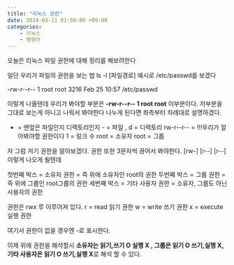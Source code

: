 ```yaml
---
title: "리눅스 권한"
date: 2024-03-11 01:59:00 +09:00
categories: 
    - 리눅스
    - 명령어
---
```


오늘은 리눅스 파일 권한에 대해 정리를 해보려한다

일단 우리가 파일의 권한을 보는 법 
ls -l [파일경로] 
예시로 /etc/passwd를 보겠다

-rw-r--r-- 1 root root 3216 Feb 25 10:57 /etc/passwd

이렇게 나올텐데 
우리가 봐야할 부분은 **-rw-r--r-- 1 root root** 이부분이다.
저부분을 그대로 보는게 아니고 나워서 봐야한다
나누게 된다면 좌측부터 차례대로 설명하겠다.

- 	= 맨앞은 파일인지 디렉토리인지  - = 파일 , d = 디렉토리
rw-r--r--	= !!!우리가 알아봐야할 권한이다
1	= 링크 수 
root	= 소유자
root	= 그룹

자 그럼 저기 권한을 알아보겠다. 권한 또한 3문자씩 끊어서 봐야한다.
[rw-] [r--] [r--] 이렇게 나오게 될텐데

첫번째 박스 	= 소유자 권한 	= 즉 위에 소유자인 root의 권한
두번째 박스	= 그룹 권한	= 즉 위에 그룹인 root그룹의 권한
세번째 박스 	= 기타 사용자 권한	= 소유자, 그룹도 아닌 사용자의 권한

권한은 rwx 루 이루어져 있다. 
r 	= read 		읽기 권한
w	= write 		쓰기 권한
x	= execute 	실행 권한

여기서 권한이 없을 경우엔 -로 표시한다.

이제 위에 권한을 해석할시 **소유자는 읽기,쓰기 O 실행 X , 그룹은 읽기 O 쓰기,실행 X, 기타 사용자은 읽기 O 쓰기,실행 X**로 해석 할 수 있다.
















